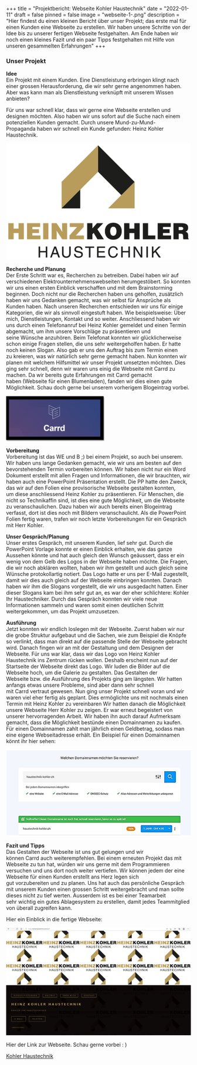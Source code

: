 +++
title = "Projektbericht: Webseite Kohler Haustechnik"
date = "2022-01-11"
draft = false
pinned = false
image = "webseite-1-.png"
description = "Hier findest du einen kleinen Bericht über unser Projekt; das erste mal für einen Kunden eine Webseite zu erstellen. Wir haben unsere Schritte von der Idee bis zu unserer fertigen Webseite festgehalten. Am Ende haben wir noch einen kleines Fazit und ein paar Tipps festgehalten mit Hilfe von unseren gesammelten Erfahrungen"
+++
### Unser Projekt

**Idee** \
Ein Projekt mit einem Kunden. Eine Dienstleistung erbringen klingt nach einer grossen Herausforderung, die wir sehr gerne angenommen haben. Aber was kann man als Dienstleistung verknüpft mit unserem Wissen anbieten? 

Für uns war schnell klar, dass wir gerne eine Webseite erstellen und designen möchten. Also haben wir uns sofort auf die Suche nach einem potenziellen Kunden gemacht. Durch unsere Mund-zu-Mund-Propaganda haben wir schnell ein Kunde gefunden: Heinz Kohler Haustechnik.

![](logo_rgb_rz-002-.jpg)

**Recherche und Planung** \
Der Erste Schritt war es, Recherchen zu betreiben. Dabei haben wir auf verschiedenen Elektrounternehmenswebseiten herumgestöbert. So konnten wir uns einen ersten Einblick verschaffen und mit dem Brainstorming beginnen. Doch nicht nur die Recherchen haben uns geholfen, zusätzlich haben wir uns Gedanken gemacht, was wir selbst für Ansprüche als Kunden haben. Nach unseren Recherchen entschieden wir uns für einige Kategorien, die wir als sinnvoll eingestuft haben. Wie beispielsweise: Über mich, Dienstleistungen, Kontakt und so weiter. Anschliessend haben wir uns durch einen Telefonanruf bei Heinz Kohler gemeldet und einen Termin abgemacht, um ihm unsere Vorschläge zu präsentieren und seine Wünsche anzuhören. Beim Telefonat konnten wir glücklicherweise schon einige Fragen stellen, die uns sehr weitergeholfen haben. Er hatte noch keinen Slogan. Also gab er uns den Auftrag bis zum Termin einen zu kreieren, was wir natürlich sehr gerne gemacht haben. Nun konnten wir planen mit welchem Hilfsmittel wir unser Projekt umsetzten möchten. Dies ging sehr schnell, denn wir waren uns einig die Webseite mit Carrd zu machen. Da wir bereits gute Erfahrungen mit Carrd gemacht haben (Webseite für einen Blumenladen), fanden wir dies einen gute Möglichkeit. Schau doch gerne bei unserem vorherigem Blogeintrag vorbei. 

![](carrd.png)

**Vorbereitung** \
Vorbereitung ist das WE und B ;) bei einem Projekt, so auch bei unserem. Wir haben uns lange Gedanken gemacht, wie wir uns am besten auf den bevorstehenden Termin vorbereiten können. Wir haben nicht nur ein Word Dokument erstellt mit allen Fragen und Informationen, die wir brauchten, wir haben auch eine PowerPoint Präsentation erstellt. Die PP hatte den Zweck, das wir auf den Folien eine provisorische Webseite gestalten konnten, um diese anschliessend Heinz Kohler zu präsentieren. Für Menschen, die nicht so Technikaffin sind, ist dies eine gute Möglichkeit, um die Webseite zu veranschaulichen. Dazu haben wir auch bereits einen Blogeintrag verfasst, dort ist dies noch mit Bildern veranschaulicht. Als die PowerPoint Folien fertig waren, trafen wir noch letzte Vorbereitungen für ein Gespräch mit Herr Kohler. 

**Unser Gespräch/Planung** \
Unser erstes Gespräch, mit unserem Kunden, lief sehr gut. Durch die PowerPoint Vorlage konnte er einen Einblick erhalten, wie das ganze Aussehen könnte und hat auch gleich den Wunsch geäussert, dass er ein wenig von dem Gelb des Logos in der Webseite haben möchte. Die Fragen, die wir noch abklären wollten, haben wir ihm gestellt und auch gleich seine Wünsche protokollartig notiert. Das Logo hatte er uns per E-Mail zugestellt, damit wir dies auch gleich auf der Webseite einbringen konnten. Danach haben wir ihm die Slogans vorgestellt, die wir uns ausgedacht hatten. Einer dieser Slogans kam bei ihm sehr gut an, es war der eher schlichtere: Kohler Ihr Haustechniker. Durch das Gespräch konnten wir viele neue Informationen sammeln und waren somit einen deutlichen Schritt weitergekommen, um das Projekt umzusetzen.  

**Ausführung** \
Jetzt konnten wir endlich loslegen mit der Webseite. Zuerst haben wir nur die grobe Struktur aufgebaut und die Sachen, wie zum Beispiel die Knöpfe so verlinkt, dass man direkt auf die passende Stelle der Webseite gebracht wird. Danach fingen wir an mit der Gestaltung und dem Designen der Webseite. Für uns war klar, dass wir das Logo von Heinz Kohler Haustechnik ins Zentrum rücken wollen. Deshalb erscheint nun auf der Startseite der Webseite direkt das Logo. Wir luden die Bilder auf die Webseite hoch, um die Galerie zu gestalten. Das Gestalten der Webseite bzw. die Ausführung des Projekts ging am längsten. Wir hatten anfangs etwas unsere Probleme, sind aber dann sehr schnell mit Carrd vertraut gewesen. Nun ging unser Projekt schnell voran und wir waren viel eher fertig als geplant. Dies ermöglichte uns mit nochmals einen Termin mit Heinz Kohler zu vereinbaren Wir hatten danach die Möglichkeit unsere Webseite Herr Kohler zu zeigen. Er war erneut begeistert von unserer hervorragenden Arbeit. Wir haben ihn auch darauf Aufmerksam gemacht, dass die Möglichkeit bestünde einen Domainnamen zu kaufen. Für einen Domainnamen zahlt man jährlich einen Geldbetrag, sodass man eine eigene Webseitadresse erhält. Ein Beispiel für einen Domainnamen könnt ihr hier sehen: 

![](domainname.png)

**Fazit und Tipps** \
Das Gestalten der Webseite ist uns gut gelungen und wir können Carrd auch weiterempfehlen. Bei einem erneuten Projekt das mit Webseite zu tun hat, würden wir uns gerne mit dem Programmieren versuchen und uns dort noch weiter vertiefen. Wir können jedem der eine Webseite für einen Kunden erstellt ans Herz legen sich gut vorzubereiten und zu planen. Uns hat auch das persönliche Gespräch mit unserem Kunden einen grossen Schritt weitergebracht und man sollte dieses nicht zu tief werten. Ausserdem ist es bei einer Teamarbeit sehr wichtig ein gutes Ablagesystem zu erstellen, damit jedes Teammitglied von überall zugreifen kann. 

Hier ein Einblick in die fertige Webseite: 

![](webseite-1-.png)

Hier der Link zur Webseite. Schau gerne vorbei : )

[Kohler Haustechnik](https://kohlerhaustechnik.carrd.co/#)